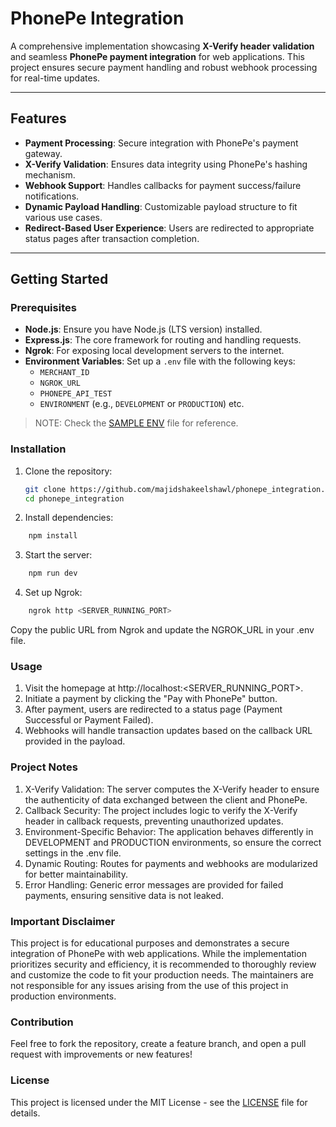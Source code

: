 # PhonePe Integration

A comprehensive implementation showcasing **X-Verify header validation** and seamless **PhonePe payment integration** for web applications. This project ensures secure payment handling and robust webhook processing for real-time updates.

---

## Features

- **Payment Processing**: Secure integration with PhonePe's payment gateway.
- **X-Verify Validation**: Ensures data integrity using PhonePe's hashing mechanism.
- **Webhook Support**: Handles callbacks for payment success/failure notifications.
- **Dynamic Payload Handling**: Customizable payload structure to fit various use cases.
- **Redirect-Based User Experience**: Users are redirected to appropriate status pages after transaction completion.

---

## Getting Started

### Prerequisites

- **Node.js**: Ensure you have Node.js (LTS version) installed.
- **Express.js**: The core framework for routing and handling requests.
- **Ngrok**: For exposing local development servers to the internet.
- **Environment Variables**: Set up a `.env` file with the following keys:
  - `MERCHANT_ID`
  - `NGROK_URL`
  - `PHONEPE_API_TEST`
  - `ENVIRONMENT` (e.g., `DEVELOPMENT` or `PRODUCTION`) etc.

> NOTE: Check the [SAMPLE ENV](./sample.env) file for reference.

### Installation

1. Clone the repository:
   ```bash
   git clone https://github.com/majidshakeelshawl/phonepe_integration.git
   cd phonepe_integration

2. Install dependencies:
```bash
    npm install
```

3. Start the server:
```bash
    npm run dev
```

4. Set up Ngrok:
```bash
    ngrok http <SERVER_RUNNING_PORT>
```

Copy the public URL from Ngrok and update the NGROK_URL in your .env file.

### Usage
1. Visit the homepage at http://localhost:<SERVER_RUNNING_PORT>.
2. Initiate a payment by clicking the "Pay with PhonePe" button.
3. After payment, users are redirected to a status page (Payment Successful or Payment Failed).
4. Webhooks will handle transaction updates based on the callback URL provided in the payload.

### Project Notes
1. X-Verify Validation: The server computes the X-Verify header to ensure the authenticity of data exchanged between the client and PhonePe.
2. Callback Security: The project includes logic to verify the X-Verify header in callback requests, preventing unauthorized updates.
3. Environment-Specific Behavior: The application behaves differently in DEVELOPMENT and PRODUCTION environments, so ensure the correct settings in the .env file.
4. Dynamic Routing: Routes for payments and webhooks are modularized for better maintainability.
5. Error Handling: Generic error messages are provided for failed payments, ensuring sensitive data is not leaked.

### Important Disclaimer
This project is for educational purposes and demonstrates a secure integration of PhonePe with web applications. While the implementation prioritizes security and efficiency, it is recommended to thoroughly review and customize the code to fit your production needs. The maintainers are not responsible for any issues arising from the use of this project in production environments.

### Contribution
Feel free to fork the repository, create a feature branch, and open a pull request with improvements or new features!

### License
This project is licensed under the MIT License - see the [LICENSE](./LICENSE) file for details.